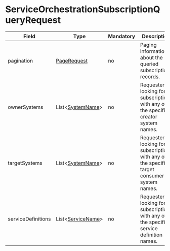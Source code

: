 # ServiceOrchestrationSubscriptionQueryRequest

Field | Type | Mandatory | Description
--- | --- | --- | ---
pagination | [PageRequest](../data-models/page-request.md) | no | Paging information about the queried subscription records.
ownerSystems | List<[SystemName](../primitives.md#systemname)> | no | Requester is looking for subscriptions with any of the specified creator system names.
targetSystems | List<[SystemName](../primitives.md#systemname)> | no | Requester is looking for subscriptions with any of the specified target consumer system names.
serviceDefinitions | List<[ServiceName](../primitives.md#servicename)> | no | Requester is looking for subscriptions with any of the specified service definition names.